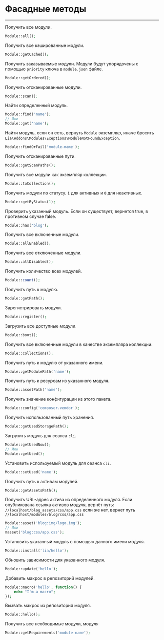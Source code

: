 # Фасадные методы #
------------

Получить все модули.
```php
Module::all();
```
Получить все кэшированные модули.
```php
Module::getCached();
```
Получить заказываемые модули. Модули будут упорядочены с помощью `priority` ключа в `module.json` файле.
```php
Module::getOrdered();
```
Получить отсканированные модули.
```php
Module::scan();
```
Найти определенный модуль.
```php
Module::find('name');
// Или
Module::get('name');
```
Найти модуль, если он есть, вернуть `Module` экземпляр, иначе бросить `Lia\Addons\Modules\Exeptions\ModuleNotFoundException`.
```php
Module::findOrFail('module-name');
```
Получить отсканированные пути.
```php
Module::getScanPaths();
```
Получить все модули как экземпляр коллекции.
```php
Module::toCollection();
```
Получить модули по статусу. `1` для активных и `0` для неактивных.
```php
Module::getByStatus(1);
```
Проверить указанный модуль. Если он существует, вернется true, в противном случае false.
```php
Module::has('blog');
```
Получить все включенные модули.
```php
Module::allEnabled();
```
Получить все отключенные модули.
```php
Module::allDisabled();
```
Получить количество всех модулей.
```php
Module::count();
```
Получить путь к модулю.
```php
Module::getPath();
```
Зарегистрировать модули.
```php
Module::register();
```
Загрузить все доступные модули.
```php
Module::boot();
```
Получить все включенные модули в качестве экземпляра коллекции.
```php
Module::collections();
```
Получить путь к модулю от указанного имени.
```php
Module::getModulePath('name');
```
Получить путь к ресурсам из указанного модуля.
```php
Module::assetPath('name');
```
Получить значение конфигурации из этого пакета.
```php
Module::config('composer.vendor');
```
Получить использованный путь хранения.
```php
Module::getUsedStoragePath();
```
Загрузить модуль для сеанса `cli`.
```php
Module::getUsedNow();
// Или
Module::getUsed();
```
Установить используемый модуль для сеанса `cli`.
```php
Module::setUsed('name');
```
Получить путь к активам модулей.
```php
Module::getAssetsPath();
```
Получить URL-адрес актива из определенного модуля. Если опубликована ссылка активов модуля, вернёт путь: `//localhost/blog_assets/css/app.css` если же нет, вернет путь `//localhost/modules/blog/css/app.css`
```php
Module::asset('blog:img/logo.img');
// Или
masset('blog:css/app.css');
```
Установить указанный модуль с помощью данного имени модуля.
```php
Module::install('lia/hello');
```
Обновить зависимости для указанного модуля.
```php
Module::update('hello');
```
Добавить макрос в репозиторий модулей.
```php
Module::macro('hello', function() {
    echo "I'm a macro";
});
```
Вызвать макрос из репозитория модуля.
```php
Module::hello();
```
Получить все необходимые модули, модуля
```php
Module::getRequirements('module name');
```